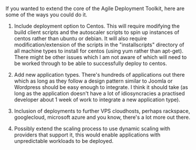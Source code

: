 If you wanted to extend the core of the Agile Deployment Toolkit, here are some of the ways you could do it.

1) Include deployment option to Centos. 
This will require modifying the build client scripts and the autoscaler scripts to spin up instances of centos rather than 
ubuntu or debian. It will also require modification/extension of the scripts in the "installscripts" directory of all machine types to install for centos (using yum rather than apt-get). There might be other issues which I am not aware of which will need to be worked through to be able to successfully deploy to centos. 

2) Add new application types. There's hundreds of applications out there which as long as they follow a design pattern similar to 
Joomla or Wordpress should be easy enough to integrate. I think it should take (as long as the application doesn't have a lot of 
idiosyncracies a practised developer about 1 week of work to integrate a new application type).

3) Inclusion of deployments to further VPS cloudhosts, perhaps rackspace, googlecloud, microsoft azure and you know, there's a lot more out there. 

4) Possibly extend the scaling process to use dynamic scaling with providers that support it, this would enable applications with unpredictable workloads to be deployed. 
